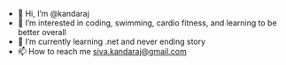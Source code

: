 - 👋 Hi, I’m @kandaraj
- 👀 I’m interested in coding, swimming, cardio fitness, and learning to be better overall
- 🌱 I’m currently learning .net and never ending story
- 📫 How to reach me siva.kandaraj@gmail.com

